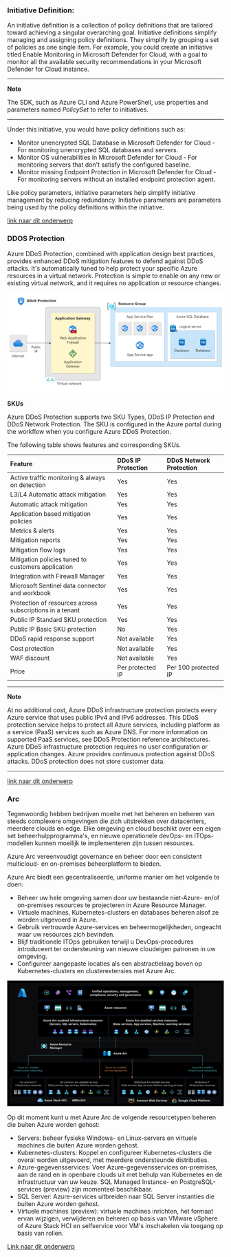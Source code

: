 ### Initiative Definition:  


An initiative definition is a collection of policy definitions that are tailored toward achieving a singular overarching goal. Initiative definitions simplify managing and assigning policy definitions. They simplify by grouping a set of policies as one single item. For example, you could create an initiative titled Enable Monitoring in Microsoft Defender for Cloud, with a goal to monitor all the available security recommendations in your Microsoft Defender for Cloud instance.

---
**Note**

The SDK, such as Azure CLI and Azure PowerShell, use properties and parameters named *PolicySet* to refer to initiatives.

---

Under this initiative, you would have policy definitions such as:

* Monitor unencrypted SQL Database in Microsoft Defender for Cloud - For monitoring unencrypted SQL databases and servers.
* Monitor OS vulnerabilities in Microsoft Defender for Cloud - For monitoring servers that don't satisfy the configured baseline.
* Monitor missing Endpoint Protection in Microsoft Defender for Cloud - For monitoring servers without an installed endpoint protection agent.

Like policy parameters, initiative parameters help simplify initiative management by reducing redundancy. Initiative parameters are parameters being used by the policy definitions within the initiative.

[link naar dit onderwerp](https://learn.microsoft.com/en-us/azure/governance/policy/overview#initiative-definition)

### DDOS Protection

Azure DDoS Protection, combined with application design best practices, provides enhanced DDoS mitigation features to defend against DDoS attacks. It's automatically tuned to help protect your specific Azure resources in a virtual network. Protection is simple to enable on any new or existing virtual network, and it requires no application or resource changes.

![Alt text](../00_includes/Week6-9/ddos-protection-overview-architecture.png)

**SKUs**  

Azure DDoS Protection supports two SKU Types, DDoS IP Protection and DDoS Network Protection. The SKU is configured in the Azure portal during the workflow when you configure Azure DDoS Protection.

The following table shows features and corresponding SKUs.

|Feature|DDoS IP Protection|DDoS Network Protection|
|:----|:----|:----|
|Active traffic monitoring & always on detection|Yes|Yes|
|L3/L4 Automatic attack mitigation|Yes|Yes|
|Automatic attack mitigation|Yes|Yes|
|Application based mitigation policies|Yes|Yes|
|Metrics & alerts|Yes|Yes|
|Mitigation reports|Yes|Yes|
|Mitigation flow logs|Yes|Yes|
|Mitigation policies tuned to customers application|Yes|Yes|
|Integration with Firewall Manager|Yes|Yes|
|Microsoft Sentinel data connector and workbook|Yes|Yes|
|Protection of resources across subscriptions in a tenant|Yes|Yes|
|Public IP Standard SKU protection|Yes|Yes|
|Public IP Basic SKU protection|No|Yes|
|DDoS rapid response support|Not available|Yes|
|Cost protection|Not available|Yes|
|WAF discount|Not available|Yes|
|Price|Per protected IP|Per 100 protected IP|

---
**Note**

At no additional cost, Azure DDoS infrastructure protection protects every Azure service that uses public IPv4 and IPv6 addresses. This DDoS protection service helps to protect all Azure services, including platform as a service (PaaS) services such as Azure DNS. For more information on supported PaaS services, see DDoS Protection reference architectures. Azure DDoS infrastructure protection requires no user configuration or application changes. Azure provides continuous protection against DDoS attacks. DDoS protection does not store customer data.

---
[link naar dit onderwerp](https://learn.microsoft.com/en-us/azure/ddos-protection/ddos-protection-overview)

### Arc

Tegenwoordig hebben bedrijven moeite met het beheren en beheren van steeds complexere omgevingen die zich uitstrekken over datacenters, meerdere clouds en edge. Elke omgeving en cloud beschikt over een eigen set beheerhulpprogramma's, en nieuwe operationele devOps- en ITOps-modellen kunnen moeilijk te implementeren zijn tussen resources.

Azure Arc vereenvoudigt governance en beheer door een consistent multicloud- en on-premises beheerplatform te bieden.

Azure Arc biedt een gecentraliseerde, uniforme manier om het volgende te doen:

* Beheer uw hele omgeving samen door uw bestaande niet-Azure- en/of on-premises resources te projecteren in Azure Resource Manager.
* Virtuele machines, Kubernetes-clusters en databases beheren alsof ze worden uitgevoerd in Azure.
* Gebruik vertrouwde Azure-services en beheermogelijkheden, ongeacht waar uw resources zich bevinden.
* Blijf traditionele ITOps gebruiken terwijl u DevOps-procedures introduceert ter ondersteuning van nieuwe cloudeigen patronen in uw omgeving.
* Configureer aangepaste locaties als een abstractielaag boven op Kubernetes-clusters en clusterextensies met Azure Arc.

![Alt text](../00_includes/Week6-9/azure-arc-control-plane.png)

Op dit moment kunt u met Azure Arc de volgende resourcetypen beheren die buiten Azure worden gehost:

* Servers: beheer fysieke Windows- en Linux-servers en virtuele machines die buiten Azure worden gehost.
* Kubernetes-clusters: Koppel en configureer Kubernetes-clusters die overal worden uitgevoerd, met meerdere ondersteunde distributies.
* Azure-gegevensservices: Voer Azure-gegevensservices on-premises, aan de rand en in openbare clouds uit met behulp van Kubernetes en de infrastructuur van uw keuze. SQL Managed Instance- en PostgreSQL-services (preview) zijn momenteel beschikbaar.
* SQL Server: Azure-services uitbreiden naar SQL Server instanties die buiten Azure worden gehost.
* Virtuele machines (preview): virtuele machines inrichten, het formaat ervan wijzigen, verwijderen en beheren op basis van VMware vSphere of Azure Stack HCI en selfservice voor VM's inschakelen via toegang op basis van rollen.

[Link naar dit onderwerp](https://learn.microsoft.com/nl-nl/azure/azure-arc/overview)





